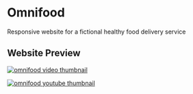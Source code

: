 # Omnifood

Responsive website for a fictional healthy food delivery service

## Website Preview

[![omnifood video thumbnail](http://i.imgur.com/7aM98vs.png)](https://youtu.be/tNN3pQM-5PA)


<a href="https://youtu.be/tNN3pQM-5PA" target="_blank"><img src="http://i.imgur.com/7aM98vs.png" 
alt="omnifood youtube thumbnail"/></a>
